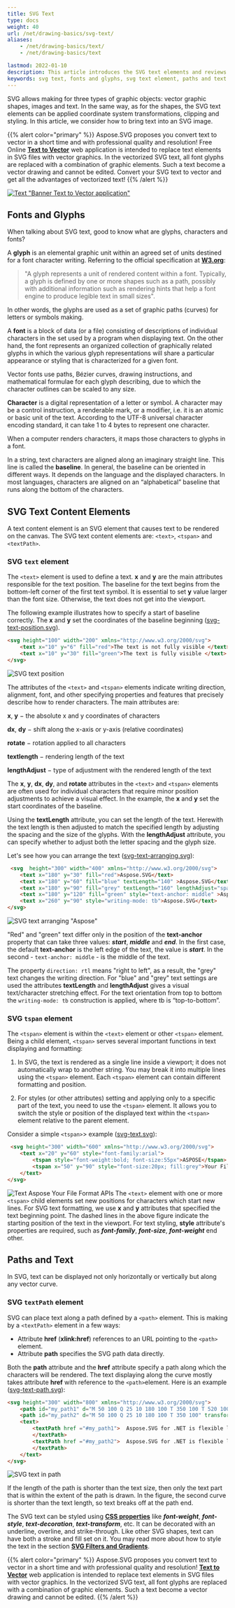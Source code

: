 ```yaml
---
title: SVG Text
type: docs
weight: 40
url: /net/drawing-basics/svg-text/
aliases: 
    - /net/drawing-basics/text/
    - /net/drawing-basics/text

lastmod: 2022-01-10
description: This article introduces the SVG text elements and reviews some common attributes that help to display, format and style the text into an SVG image. Also, here you will find basic information about glyphs, characters and fonts.
keywords: svg text, fonts and glyphs, svg text element, paths and text
---
```

<link href="./../../style.css" rel="stylesheet" type="text/css" />

SVG allows making for three types of graphic objects: vector graphic shapes, images and text. In the same way, as for the shapes, the SVG text elements can be applied coordinate system transformations, clipping and styling. In this article, we consider how to bring text into an SVG image.  

{{% alert color="primary" %}}
Aspose.SVG proposes you convert text to vector in a short time and with professional quality and resolution! Free Online <a href="https://products.aspose.app/svg/text-to-vector" target="_blank">**Text to Vector**</a> web application is intended to replace text elements in SVG files with vector graphics. In the vectorized SVG text, all font glyphs are replaced with a combination of graphic elements. Such a text become a vector drawing and cannot be edited. Convert your SVG text to vector and get all the advantages of vectorized text!
{{% /alert %}} 

<a href="https://products.aspose.app/svg/text-to-vector" target="_blank">![Text "Banner Text to Vector application"](svg-text-vectorization.png#center)</a>

## **Fonts and Glyphs** 

When talking about SVG text, good to know what are glyphs, characters and fonts? 

A **glyph** is an elemental graphic unit within an agreed set of units destined for a font character writing. Referring to the official specification at [**W3.org**](https://dev.w3.org/SVG/profiles/2.0/publish/intro.html):

> "A glyph represents a unit of rendered content within a font. Typically, a glyph is defined by one or more shapes such as a path, possibly with additional information such as rendering hints that help a font engine to produce legible text in small sizes". 

In other words, the glyphs are used as a set of graphic paths (curves) for letters or symbols making. 

A **font** is a block of data (or a file) consisting of descriptions of individual characters in the set used by a program when displaying text. On the other hand, the font represents an organized collection of graphically related glyphs in which the various glyph representations will share a particular appearance or styling that is characterized for a given font. 

Vector fonts use paths, Bézier curves, drawing instructions, and mathematical formulae for each glyph describing, due to which the character outlines can be scaled to any size. 

**Character** is a digital representation of a letter or symbol. A character may be a control instruction, a renderable mark, or a modifier, i.e. it is an atomic or basic unit of the text. According to the UTF-8 universal character encoding standard, it can take 1 to 4 bytes to represent one character. 

When a computer renders characters, it maps those characters to glyphs in a font. 

In a string, text characters are aligned along an imaginary straight line. This line is called the **baseline**. In general, the baseline can be oriented in different ways. It depends on the language and the displayed characters. In most languages, characters are aligned on an “alphabetical” baseline that runs along the bottom of the characters. 



## **SVG Text Content Elements** 

A text content element is an SVG element that causes text to be rendered on the canvas. The SVG text content elements are: `<text>`, `<tspan>`  and `<textPath>`. 

### SVG `text` element

The `<text>` element is used to define a text. **x** and **y**  are the main attributes responsible for the text position. The baseline for the text begins from the bottom-left corner of the first text symbol. It is essential to set **y** value larger than the font size. Otherwise, the text does not get into the viewport. 

The following example illustrates how to specify a start of baseline correctly. The  **x** and **y** set the coordinates of the baseline beginning ([svg-text-position.svg](/svg/net/drawing-basics/svg-text/svg-text-position.svg)).

```html {linenos=inline,linenostart=1}
<svg height="100" width="200" xmlns="http://www.w3.org/2000/svg">
    <text x="10" y="6" fill="red">The text is not fully visible </text>
    <text x="10" y="30" fill="green">The text is fully visible </text>
</svg>
```
![SVG text position](svg-text-position.png#center)


The attributes of the `<text>` and `<tspan>` elements indicate writing direction, alignment, font, and other specifying properties and features that precisely describe how to render characters. The main attributes are: 

**x**, **y** − the absolute x and y coordinates of characters 

**dx**, **dy** − shift along the x-axis or y-axis (relative coordinates) 

**rotate** − rotation applied to all characters 

**textlength** − rendering length of the text 

**lengthAdjust** − type of adjustment with the rendered length of the text 

 

The **x**, **y**, **dx**, **dy**, and **rotate** attributes in the `<text>` and `<tspan>` elements are often used for individual characters that require minor position adjustments to achieve a visual effect. In the example, the **x** and **y** set the start coordinates of the baseline.

Using the **textLength** attribute, you can set the length of the text. Herewith the text length is then adjusted to match the specified length by adjusting the spacing and the size of the glyphs. With the **lengthAdjust** attribute, you can specify whether to adjust both the letter spacing and the glyph size. 

Let's see how you can arrange the text ([svg-text-arranging.svg](/svg/net/drawing-basics/svg-text/svg-text-arranging.svg)): 
```html {linenos=inline,linenostart=1}
 <svg  height="300" width="400" xmlns="http://www.w3.org/2000/svg">
    <text x="180" y="30" fill="red">Aspose.SVG</text>
    <text x="180" y="60" fill="blue" textLength="140" >Aspose.SVG</text>
    <text x="180" y="90" fill="grey" textLength="160" lengthAdjust="spacingAndGlyphs" style="direction: rtl; unicode-bidi: bidi-override">Aspose.SVG</text>
    <text x="180" y="120" fill="green" style="text-anchor: middle" >Aspose.SVG</text>
    <text x="260" y="90" style="writing-mode: tb">Aspose.SVG</text>
</svg>
```

![SVG text arranging "Aspose"](svg-text-arranging.png#center)

"Red" and "green" text differ only in the position of the **text-anchor** property that can take three values: ***start***, ***middle*** and ***end***. In the first case, the default **text-anchor** is the left edge of the text, the value is ***start***. In the second - `text-anchor: middle` - is the middle of the text. 

The property `direction: rtl` means "right to left", as a result, the "grey" text changes the writing direction. For "blue" and "grey" text settings are used the attributes **textLength** and **lengthAdjust** gives a visual text/character stretching effect.   For the text orientation from top to bottom the `writing-mode: tb` construction is applied, where tb is “top-to-bottom”.

### SVG `tspan` element

The `<tspan>` element is within the `<text>` element or other `<tspan>` element. Being a child element, `<tspan>` serves several important functions in text displaying and formatting: 

1. In SVG, the text is rendered as a single line inside a viewport; it does not automatically wrap to another string. You may break it into multiple lines using the `<tspan>` element. Each `<tspan>` element can contain different formatting and position. 

2. For styles (or other attributes) setting and applying only to a specific part of the text, you need to use the `<tspan>` element. It allows you to switch the style or position of the displayed text within the `<tspan>` element relative to the parent element. 

Consider a simple `<tspan>`> example ([svg-text.svg](/svg/net/drawing-basics/svg-text/svg-text.svg)): 

```html {linenos=inline,linenostart=1}
 <svg height="300" width="600" xmlns="http://www.w3.org/2000/svg">
    <text x="20" y="60" style="font-family:arial">
        <tspan style="font-weight:bold; font-size:55px">ASPOSE</tspan>
        <tspan x="50" y="90" style="font-size:20px; fill:grey">Your File Format APIs </tspan>
    </text>
</svg>
```
![Text Aspose Your File Format APIs](svg-text.png#center)
The  `<text>` element with one or more `<tspan>` child elements set new  positions for characters which start new lines. For SVG text formatting, we use **x** and **y** attributes that specified the text beginning point. The dashed lines in the above figure indicate the starting position of the text in the viewport. For text styling, **style** attribute's properties are required, such as ***font-family***, ***font-size***, ***font-weight*** end other. 

## **Paths and Text** 

In SVG, text can be displayed not only horizontally or vertically but along any vector curve. 

### SVG `textPath` element

SVG can place text along a path defined by a `<path>` element. This is making by a `<textPath>` element in a few ways:
 - Attribute  **href** (**xlink:href**) references to an URL pointing to the `<path>` element. 
 - Attribute **path** specifies the SVG path data directly. 

Both the **path** attribute and the **href** attribute specify a path along which the characters will be rendered. The text displaying along the curve mostly takes attribute **href** with reference to the `<path>`element. Here is an example ([svg-text-path.svg](/svg/net/drawing-basics/svg-text/svg-text-path.svg)): 

```html {linenos=inline,linenostart=1}
<svg height="300" width="800" xmlns="http://www.w3.org/2000/svg">
    <path id="my_path1" d="M 50 100 Q 25 10 180 100 T 350 100 T 520 100 T 690 100"  fill="transparent" />
    <path id="my_path2" d="M 50 100 Q 25 10 180 100 T 350 100" transform="translate(0,75)" fill="transparent" />
    <text>
        <textPath href ="#my_path1">  Aspose.SVG for .NET is flexible library for SVG files processing and fully compatible with its specifications. 
        </textPath>
        <textPath href ="#my_path2">  Aspose.SVG for .NET is flexible library for SVG files processing and fully compatible with its specifications. 
        </textPath>
    </text>
</svg>
```
![SVG text in path](text_path.png#center)


If the length of the path is shorter than the text size, then only the text part that is within the extent of the path is drawn. In the figure, the second curve is shorter than the text length, so text breaks off at the path end.

The SVG text can be styled using [**CSS properties**](https://www.w3.org/TR/2018/CR-SVG2-20181004/text.html#TextDecorationProperties) like ***font-weight***, ***font-style***, ***text-decoration***, ***text-transform***, etc. It can be decorated with an underline, overline, and strike-through. Like other SVG shapes, text can have both a stroke and fill set on it. You may read more about how to style the text in the section [**SVG Filters and Gradients**](/svg/net/drawing-basics/filters-and-gradients/). 

{{% alert color="primary" %}}
Aspose.SVG proposes you convert text to vector in a short time and with professional quality and resolution! [**Text to Vector**](https://products.aspose.app/svg/text-to-vector) web application is intended to replace text elements in SVG files with vector graphics. In the vectorized SVG text, all font glyphs are replaced with a combination of graphic elements. Such a text become a vector drawing and cannot be edited.
{{% /alert %}} 

